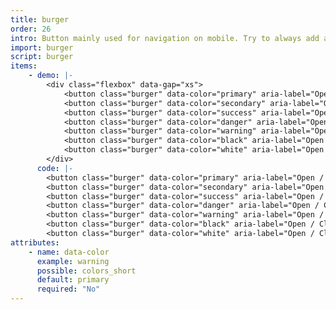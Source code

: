 ```yaml
---
title: burger
order: 26
intro: Button mainly used for navigation on mobile. Try to always add an <code>aria-label</code> for better accessibility.
import: burger
script: burger
items:
    - demo: |-
        <div class="flexbox" data-gap="xs">
            <button class="burger" data-color="primary" aria-label="Open / Close burger"></button>
            <button class="burger" data-color="secondary" aria-label="Open / Close burger"></button>
            <button class="burger" data-color="success" aria-label="Open / Close burger"></button>
            <button class="burger" data-color="danger" aria-label="Open / Close burger"></button>
            <button class="burger" data-color="warning" aria-label="Open / Close burger"></button>
            <button class="burger" data-color="black" aria-label="Open / Close burger"></button>
            <button class="burger" data-color="white" aria-label="Open / Close burger"></button>
        </div>
      code: |-
        <button class="burger" data-color="primary" aria-label="Open / Close burger"></button>
        <button class="burger" data-color="secondary" aria-label="Open / Close burger"></button>
        <button class="burger" data-color="success" aria-label="Open / Close burger"></button>
        <button class="burger" data-color="danger" aria-label="Open / Close burger"></button>
        <button class="burger" data-color="warning" aria-label="Open / Close burger"></button>
        <button class="burger" data-color="black" aria-label="Open / Close burger"></button>
        <button class="burger" data-color="white" aria-label="Open / Close burger"></button>
attributes:
    - name: data-color
      example: warning
      possible: colors_short
      default: primary
      required: "No"
---
```

